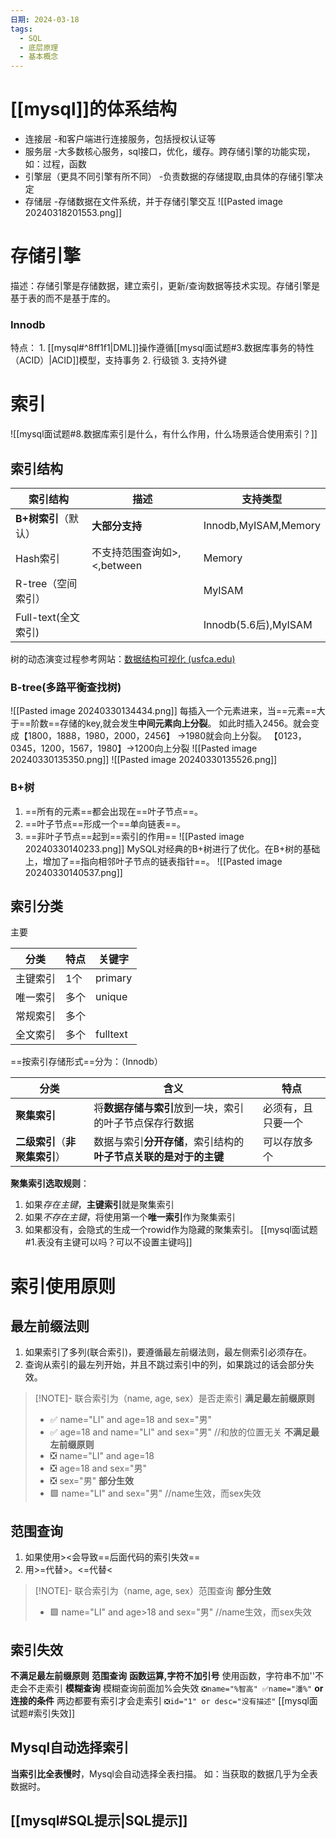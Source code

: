 ```yaml
---
日期: 2024-03-18
tags:
  - SQL
  - 底层原理
  - 基本概念
---
```


# [[mysql]]的体系结构
- 连接层
	-和客户端进行连接服务，包括授权认证等
- 服务层
	-大多数核心服务，sql接口，优化，缓存。跨存储引擎的功能实现，如：过程，函数
- 引擎层（更具不同引擎有所不同）
	-负责数据的存储提取,由具体的存储引擎决定
- 存储层
	-存储数据在文件系统，并于存储引擎交互
![[Pasted image 20240318201553.png]]

# 存储引擎
描述：存储引擎是存储数据，建立索引，更新/查询数据等技术实现。存储引擎是基于表的而不是基于库的。
### Innodb
特点：
	1. [[mysql#^8ff1f1|DML]]操作遵循[[mysql面试题#3.数据库事务的特性（ACID）|ACID]]模型，支持事务
	2. 行级锁
	3. 支持外键
# 索引
![[mysql面试题#8.数据库索引是什么，有什么作⽤，什么场景适合使⽤索引？]]

## 索引结构

| 索引结构            | 描述                  | 支持类型                 |
| --------------- | ------------------- | -------------------- |
| **B+树索引**（默认）   | **大部分支持**           | Innodb,MyISAM,Memory |
| Hash索引          | 不支持范围查询如>,<,between | Memory               |
| R-tree（空间索引）    |                     | MyISAM               |
| Full-text(全文索引) |                     | Innodb(5.6后),MyISAM  |

树的动态演变过程参考网站：[数据结构可视化 (usfca.edu)](https://www.cs.usfca.edu/~galles/visualization/Algorithms.html)
### **B-tree(多路平衡查找树)**
![[Pasted image 20240330134434.png]]
每插入一个元素进来，当==元素==大于==阶数==存储的key,就会发生**中间元素向上分裂**。 
如此时插入2456。就会变成【1800，1888，1980，2000，2456】 ->1980就会向上分裂。
【0123，0345，1200，1567，1980】->1200向上分裂
![[Pasted image 20240330135350.png]]
![[Pasted image 20240330135526.png]]
### **B+树** 
1. ==所有的元素==都会出现在==叶子节点==。
2. ==叶子节点==形成一个==单向链表==。 
3. ==非叶子节点==起到==索引的作用==
![[Pasted image 20240330140233.png]]
MySQL对经典的B+树进行了优化。在B+树的基础上，增加了==指向相邻叶子节点的链表指针==。
![[Pasted image 20240330140537.png]]


## 索引分类
主要

| 分类   | 特点  | 关键字      |
| ---- | --- | -------- |
| 主键索引 | 1个  | primary  |
| 唯一索引 | 多个  | unique   |
| 常规索引 | 多个  |          |
| 全文索引 | 多个  | fulltext |

==按索引存储形式==分为：（Innodb）

| 分类                  | 含义                                   | 特点        |
| ------------------- | ------------------------------------ | --------- |
| **聚集索引**            | 将**数据存储与索引**放到一块，索引的叶子节点保存行数据        | 必须有，且只要一个 |
| **二级索引**（**非聚集索引**） | 数据与索引**分开存储**，索引结构的**叶子节点关联的是对于的主键** | 可以存放多个    |

**聚集索引选取规则**：
1. 如果*存在主键*，**主键索引**就是聚集索引
2. 如果*不存在主键*，将使用第一个**唯一索引**作为聚集索引
3. 如果都没有，会隐式的生成一个rowid作为隐藏的聚集索引。
[[mysql面试题#1.表没有主键可以吗？可以不设置主键吗]]




# 索引使用原则
## 最左前缀法则
1. 如果索引了多列(联合索引)，要遵循最左前缀法则，最左侧索引必须存在。
2. 查询从索引的最左列开始，并且不跳过索引中的列，如果跳过的话会部分失效。
> [!NOTE]- 联合索引为（name, age, sex）是否走索引
>**满足最左前缀原则**
> - ✅ name="LI" and age=18 and sex="男" 
> - ✅  age=18 and  name="LI" and sex="男"  //和放的位置无关
>**不满足最左前缀原则**
> - ❎ name="LI" and age=18 
> - ❎ age=18 and sex="男" 
> - ❎ sex="男" 
> **部分生效**
> - 🟩 name="LI" and sex="男"  //name生效，而sex失效

## 范围查询
1. 如果使用><会导致==后面代码的索引失效==
2. 用>=代替>。<=代替<

> [!NOTE]- 联合索引为（name, age, sex）范围查询
>  **部分生效**
> - 🟩 name="LI" and age>18 and sex="男"  //name生效，而sex失效
## 索引失效
**不满足最左前缀原则**
**范围查询**
**函数运算,字符不加引号**
	使用函数，字符串不加''不走会不走索引
**模糊查询**
	 模糊查询前面加%会失效 `❎name="%智高" ✅name="潘%"`
**or连接的条件**
	两边都要有索引才会走索引 `❎id="1" or desc="没有描述"`
[[mysql面试题#索引失效]]


## Mysql自动选择索引
**当索引比全表慢时**，Mysql会自动选择全表扫描。
	如：当获取的数据几乎为全表数据时。
## [[mysql#SQL提示|SQL提示]]

